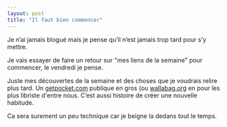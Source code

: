 ```yaml
---
layout: post
title: "Il faut bien commencer"
---
```


Je n’ai jamais blogué mais je pense qu’il n’est jamais trop tard pour s’y mettre.

Je vais essayer de faire un retour sur "mes liens de la semaine" pour commencer, le vendredi je pense. 

Juste mes découvertes de la semaine et des choses que je voudrais relire plus tard. 
Un [getpocket.com](getpocket.com) publique en gros (ou [wallabag.org](https://www.wallabag.org) en pour les plus libriste d'entre nous.
C’est aussi histoire de créer une nouvelle habitude.

Ca sera surement un peu technique car je beigne la dedans tout le temps.
